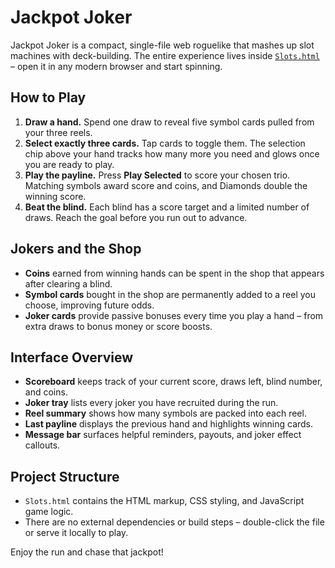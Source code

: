 # Jackpot Joker

Jackpot Joker is a compact, single-file web roguelike that mashes up slot machines with deck-building. The entire experience lives inside [`Slots.html`](Slots.html) – open it in any modern browser and start spinning.

## How to Play
1. **Draw a hand.** Spend one draw to reveal five symbol cards pulled from your three reels.
2. **Select exactly three cards.** Tap cards to toggle them. The selection chip above your hand tracks how many more you need and glows once you are ready to play.
3. **Play the payline.** Press **Play Selected** to score your chosen trio. Matching symbols award score and coins, and Diamonds double the winning score.
4. **Beat the blind.** Each blind has a score target and a limited number of draws. Reach the goal before you run out to advance.

## Jokers and the Shop
- **Coins** earned from winning hands can be spent in the shop that appears after clearing a blind.
- **Symbol cards** bought in the shop are permanently added to a reel you choose, improving future odds.
- **Joker cards** provide passive bonuses every time you play a hand – from extra draws to bonus money or score boosts.

## Interface Overview
- **Scoreboard** keeps track of your current score, draws left, blind number, and coins.
- **Joker tray** lists every joker you have recruited during the run.
- **Reel summary** shows how many symbols are packed into each reel.
- **Last payline** displays the previous hand and highlights winning cards.
- **Message bar** surfaces helpful reminders, payouts, and joker effect callouts.

## Project Structure
- `Slots.html` contains the HTML markup, CSS styling, and JavaScript game logic.
- There are no external dependencies or build steps – double-click the file or serve it locally to play.

Enjoy the run and chase that jackpot!

